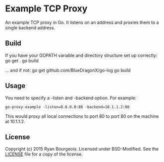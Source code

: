 Example TCP Proxy
=================
An example TCP proxy in Go. It listens on an address and proxies them to a
single backend address.

Build
-----
If you have your GOPATH variable and directory structure set up correctly:
    go get .
    go build

... and if not:
    go get github.com/BlueDragonX/go-log
    go build

Usage
-----
You need to specify a -listen and -backend option. For example:

    go-proxy-example -listen=0.0.0.0:80 -backend=10.1.1.2:80

This would proxy all local connections to port 80 to port 80 on the machine at 10.1.1.2.

License
-------
Copyright (c) 2015 Ryan Bourgeois. Licensed under BSD-Modified. See the [LICENSE][1] file for a copy of the license.

[1]: https://raw.githubusercontent.com/BlueDragonX/go-proxy-example/master/LICENSE "LICENSE"
